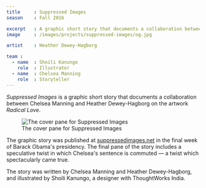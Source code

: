 ```yaml
---
title     : Suppressed Images
season    : Fall 2016

excerpt   : A graphic short story that documents a collaboration between Chelsea Manning and Heather Dewey-Hagborg on the artwork Radical Love.
image     : /images/projects/suppressed-images/og.jpg

artist    : Heather Dewey-Hagborg

team :
  - name  : Shoili Kanungo
    role  : Illustrator
  - name  : Chelsea Manning
    role  : Storyteller
---
```


*Suppressed Images* is a graphic short story that documents a collaboration between Chelsea Manning and Heather Dewey-Hagborg on the artwork *Radical Love*.

<figure>
	<img src="/images/projects/suppressed-images/suppressed-images.jpg" alt="The cover pane for Suppressed Images" />
	<figcaption>The cover pane for Suppressed Images</figcaption>
</figure>

The graphic story was published at [suppressedimages.net](https://suppressedimages.net) in the final week of Barack Obama's presidency. The final pane of the story includes a speculative twist in which Chelsea's sentence is commuted &mdash; a twist which spectacularly came true.

The story was written by Chelsea Manning and Heather Dewey-Hagborg, and illustrated by Shoili Kanungo, a designer with ThoughtWorks India. 